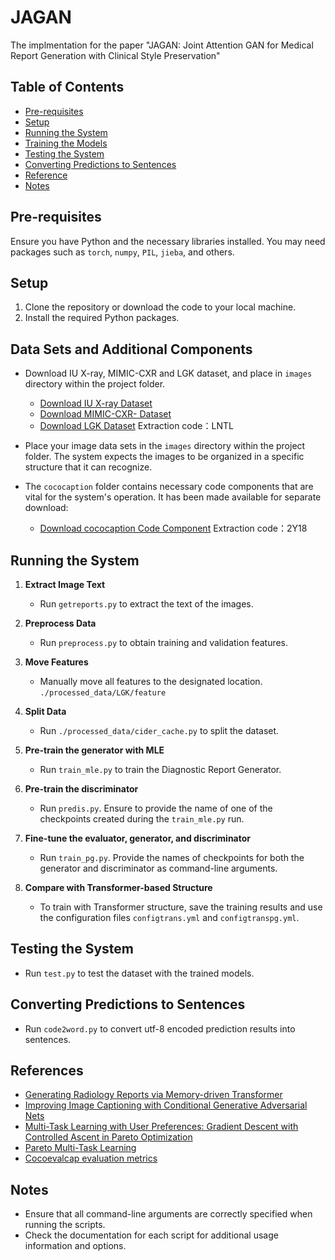 # JAGAN

The implmentation for the paper "JAGAN: Joint Attention GAN for Medical Report Generation with Clinical Style Preservation"

## Table of Contents

- [Pre-requisites](#pre-requisites)
- [Setup](#setup)
- [Running the System](#running-the-system)
- [Training the Models](#training-the-models)
- [Testing the System](#testing-the-system)
- [Converting Predictions to Sentences](#converting-predictions-to-sentences)
- [Reference](#reference)
- [Notes](#notes)

## Pre-requisites

Ensure you have Python and the necessary libraries installed. You may need packages such as `torch`, `numpy`, `PIL`, `jieba`, and others.

## Setup

1. Clone the repository or download the code to your local machine.
2. Install the required Python packages.

## Data Sets and Additional Components

- Download IU X-ray, MIMIC-CXR and LGK dataset, and place in `images` directory within the project folder.
  - [Download IU X-ray Dataset](https://iuhealth.org/find-medical-services/x-rays)
  - [Download MIMIC-CXR- Dataset](https://physionet.org/content/mimic-cxr-jpg/2.0.0/)
  - [Download LGK Dataset](https://pan.quark.cn/s/e9cf4c649b8f) Extraction code：LNTL

- Place your image data sets in the `images` directory within the project folder. The system expects the images to be organized in a specific structure that it can recognize. 
  
- The `cococaption` folder contains necessary code components that are vital for the system's operation. It has been made available for separate download:
  - [Download cococaption Code Component](https://pan.quark.cn/s/88a390069059) Extraction code：2Y18

## Running the System

1. **Extract Image Text**
   - Run `getreports.py` to extract the text of the images.

2. **Preprocess Data**
   - Run `preprocess.py` to obtain training and validation features.

3. **Move Features**
   - Manually move all features to the designated location. ```./processed_data/LGK/feature```

4. **Split Data**
   - Run `./processed_data/cider_cache.py` to split the dataset.

5. **Pre-train the generator with MLE**
   - Run `train_mle.py` to train the Diagnostic Report Generator.

6. **Pre-train the discriminator**
   - Run `predis.py`. Ensure to provide the name of one of the checkpoints created during the `train_mle.py` run.

7. **Fine-tune the evaluator, generator, and discriminator**
   - Run `train_pg.py`. Provide the names of checkpoints for both the generator and discriminator as command-line arguments.

8. **Compare with Transformer-based Structure**
   - To train with Transformer structure, save the training results and use the configuration files `configtrans.yml` and `configtranspg.yml`.

## Testing the System

- Run `test.py` to test the dataset with the trained models.

## Converting Predictions to Sentences

- Run `code2word.py` to convert utf-8 encoded prediction results into sentences.

## References

- [Generating Radiology Reports via Memory-driven Transformer](R2Genhttps://github.com/cuhksz-nlp/R2Gen)
- [Improving Image Captioning with Conditional Generative Adversarial Nets](https://github.com/beckamchen/ImageCaptionGAN)
- [Multi-Task Learning with User Preferences: Gradient Descent with Controlled Ascent in Pareto Optimization](https://github.com/dbmptr/EPOSearch)
- [Pareto Multi-Task Learning](https://github.com/Xi-L/ParetoMTL)
- [Cocoevalcap evaluation metrics](https://github.com/tylin/coco-caption)

## Notes

- Ensure that all command-line arguments are correctly specified when running the scripts.
- Check the documentation for each script for additional usage information and options.
